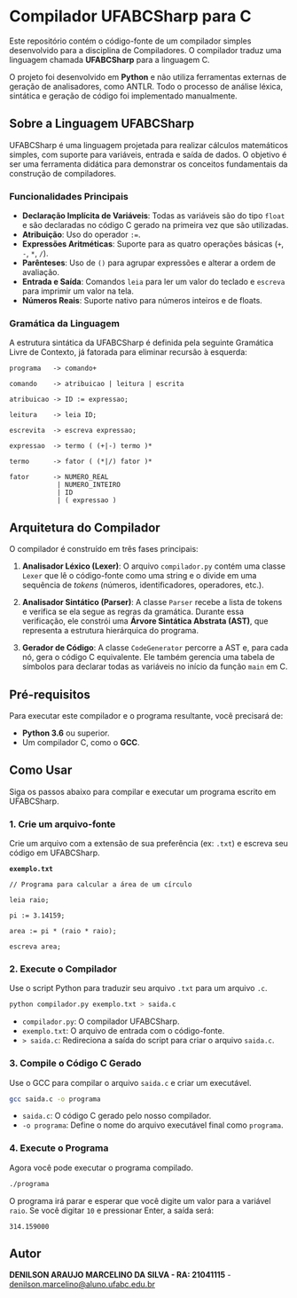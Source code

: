 # Compilador UFABCSharp para C

Este repositório contém o código-fonte de um compilador simples desenvolvido para a disciplina de Compiladores. O compilador traduz uma linguagem chamada **UFABCSharp** para a linguagem C.

O projeto foi desenvolvido em **Python** e não utiliza ferramentas externas de geração de analisadores, como ANTLR. Todo o processo de análise léxica, sintática e geração de código foi implementado manualmente.

## Sobre a Linguagem UFABCSharp

UFABCSharp é uma linguagem projetada para realizar cálculos matemáticos simples, com suporte para variáveis, entrada e saída de dados. O objetivo é ser uma ferramenta didática para demonstrar os conceitos fundamentais da construção de compiladores.

### Funcionalidades Principais

* **Declaração Implícita de Variáveis**: Todas as variáveis são do tipo `float` e são declaradas no código C gerado na primeira vez que são utilizadas.
* **Atribuição**: Uso do operador `:=`.
* **Expressões Aritméticas**: Suporte para as quatro operações básicas (`+`, `-`, `*`, `/`).
* **Parênteses**: Uso de `()` para agrupar expressões e alterar a ordem de avaliação.
* **Entrada e Saída**: Comandos `leia` para ler um valor do teclado e `escreva` para imprimir um valor na tela.
* **Números Reais**: Suporte nativo para números inteiros e de floats.

### Gramática da Linguagem

A estrutura sintática da UFABCSharp é definida pela seguinte Gramática Livre de Contexto, já fatorada para eliminar recursão à esquerda:

```bnf
programa   -> comando+

comando    -> atribuicao | leitura | escrita

atribuicao -> ID := expressao;

leitura    -> leia ID;

escrevita  -> escreva expressao;

expressao  -> termo ( (+|-) termo )*

termo      -> fator ( (*|/) fator )*

fator      -> NUMERO_REAL
            | NUMERO_INTEIRO
            | ID
            | ( expressao )
```

## Arquitetura do Compilador

O compilador é construído em três fases principais:

1.  **Analisador Léxico (Lexer)**: O arquivo `compilador.py` contém uma classe `Lexer` que lê o código-fonte como uma string e o divide em uma sequência de *tokens* (números, identificadores, operadores, etc.).

2.  **Analisador Sintático (Parser)**: A classe `Parser` recebe a lista de tokens e verifica se ela segue as regras da gramática. Durante essa verificação, ele constrói uma **Árvore Sintática Abstrata (AST)**, que representa a estrutura hierárquica do programa.

3.  **Gerador de Código**: A classe `CodeGenerator` percorre a AST e, para cada nó, gera o código C equivalente. Ele também gerencia uma tabela de símbolos para declarar todas as variáveis no início da função `main` em C.

## Pré-requisitos

Para executar este compilador e o programa resultante, você precisará de:

* **Python 3.6** ou superior.
* Um compilador C, como o **GCC**.

## Como Usar

Siga os passos abaixo para compilar e executar um programa escrito em UFABCSharp.

### 1. Crie um arquivo-fonte

Crie um arquivo com a extensão de sua preferência (ex: `.txt`) e escreva seu código em UFABCSharp.

**`exemplo.txt`**
```
// Programa para calcular a área de um círculo

leia raio;

pi := 3.14159;

area := pi * (raio * raio);

escreva area;
```

### 2. Execute o Compilador

Use o script Python para traduzir seu arquivo `.txt` para um arquivo `.c`.

```sh
python compilador.py exemplo.txt > saida.c
```
* `compilador.py`: O compilador UFABCSharp.
* `exemplo.txt`: O arquivo de entrada com o código-fonte.
* `> saida.c`: Redireciona a saída do script para criar o arquivo `saida.c`.

### 3. Compile o Código C Gerado

Use o GCC para compilar o arquivo `saida.c` e criar um executável.

```sh
gcc saida.c -o programa
```
* `saida.c`: O código C gerado pelo nosso compilador.
* `-o programa`: Define o nome do arquivo executável final como `programa`.

### 4. Execute o Programa

Agora você pode executar o programa compilado.

```sh
./programa
```
O programa irá parar e esperar que você digite um valor para a variável `raio`. Se você digitar `10` e pressionar Enter, a saída será:
```
314.159000
```

## Autor

**DENILSON ARAUJO MARCELINO DA SILVA - RA: 21041115** - denilson.marcelino@aluno.ufabc.edu.br